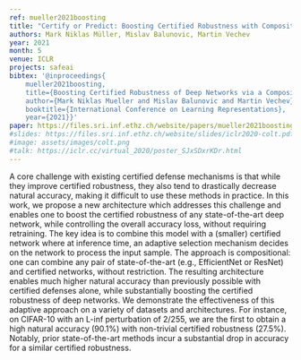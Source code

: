 ```yaml
---
ref: mueller2021boosting
title: "Certify or Predict: Boosting Certified Robustness with Compositional Architectures"
authors: Mark Niklas Müller, Mislav Balunovic, Martin Vechev
year: 2021
month: 5
venue: ICLR 
projects: safeai
bibtex: '@inproceedings{
	mueller2021boosting,
	title={Boosting Certified Robustness of Deep Networks via a Compositional Architecture},
	author={Mark Niklas Mueller and Mislav Balunovic and Martin Vechev},
	booktitle={International Conference on Learning Representations},
	year={2021}}'
paper: https://files.sri.inf.ethz.ch/website/papers/mueller2021boosting.pdf
#slides: https://files.sri.inf.ethz.ch/website/slides/iclr2020-colt.pdf
#image: assets/images/colt.png
#talk: https://iclr.cc/virtual_2020/poster_SJxSDxrKDr.html
---
```


A core challenge with existing certified defense mechanisms is that while they improve certified robustness, they also tend to drastically decrease natural accuracy, making it difficult to use these methods in practice. In this work, we propose a new architecture which addresses this challenge and enables one to boost the certified robustness of any state-of-the-art deep network, while controlling the overall accuracy loss, without requiring retraining. The key idea is to combine this model with a (smaller) certified network where at inference time, an adaptive selection mechanism decides on the network to process the input sample. The approach is compositional: one can combine any pair of state-of-the-art (e.g., EfficientNet or ResNet) and certified networks, without restriction. The resulting architecture enables much higher natural accuracy than previously possible with certified defenses alone, while substantially boosting the certified robustness of deep networks. We demonstrate the effectiveness of this adaptive approach on a variety of datasets and architectures.
For instance, on CIFAR-10 with an L-inf perturbation of 2/255, we are the first to obtain a high natural accuracy (90.1%) with non-trivial certified robustness (27.5\%). Notably, prior state-of-the-art methods incur a substantial drop in accuracy for a similar certified robustness.

